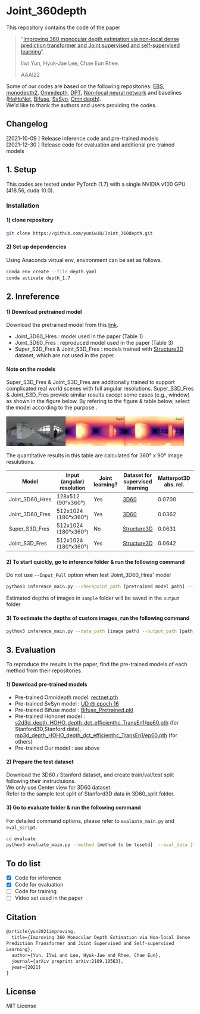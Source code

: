 # Joint_360depth

This repository contains the code of the paper 
>"[Improving 360 monocular depth estimation via non-local dense prediction transformer and Joint supervised and self-supervised learning](https://arxiv.org/abs/2109.10563)".  
>
>Ilwi Yun, Hyuk-Jae Lee, Chae Eun Rhee.
>
>AAAI22

Some of our codes are based on the following repositories: [EBS](https://github.com/gdlg/panoramic-depth-estimation), [monodepth2](https://github.com/nianticlabs/monodepth2), [Omnidepth](https://github.com/meder411/OmniDepth-PyTorch), [DPT](https://github.com/isl-org/DPT), [Non-local neural network](https://github.com/AlexHex7/Non-local_pytorch) and baselines ([HoHoNet](https://github.com/sunset1995/HoHoNet),  [Bifuse](https://github.com/Yeh-yu-hsuan/BiFuse), [SvSyn](https://github.com/VCL3D/SphericalViewSynthesis), [Omnidepth](https://github.com/meder411/OmniDepth-PyTorch)).  
We'd like to thank the authors and users providing the codes.

## Changelog
[2021-10-09 ] Release inference code and pre-trained models   
[2021-12-30 ] Release code for evaluation and additional pre-trained models

## 1. Setup

This codes are tested under PyTorch (1.7) with a single NVIDIA v100 GPU (418.56, cuda 10.0).


### Installation
#### 1) clone repository
~~~bash
git clone https://github.com/yuniw18/Joint_360depth.git
~~~
#### 2) Set up dependencies
Using Anaconda virtual env, environment can be set as follows.

~~~bash
conda env create --file depth.yaml
conda activate depth_1.7
~~~

## 2. Inreference
#### 1) Download pretrained model

Download the pretrained model from this [link](https://drive.google.com/drive/folders/1IcyB1tgvs_U2KgzAVM9Qo861RmKNCnUd?usp=sharing). 

- Joint_3D60_Hres : model used in the paper (Table 1)
- Joint_3D60_Fres : reproduced model used in the paper (Table 3)
- Super_S3D_Fres & Joint_S3D_Fres : models trained with [Structure3D](https://github.com/bertjiazheng/Structured3D) dataset, which are not used in the paper. 

#### Note on the models
Super_S3D_Fres & Joint_S3D_Fres are additionally trained to support complicated real world scenes with full angular resolutions. Super_S3D_Fres & Joint_S3D_Fres provide similar results except some cases (e.g., window) as shown in the figure below. By refering to the figure & table below, select the model according to the purpose .

<img src="./Assets/Comp.png">

The quantitative results in this table are calculated for 360&deg; x 90&deg; image resulutions.

| Model               | Input (angular) resolution  | Joint learning? | Dataset for supervised learning |Matterpot3D abs. rel. |Matterpot3D Sq.rel |Matterpot3D RMS | Matterpot3D delta < 1.25  |
|---------------------|--------------------|----------------|--------------------------|-----------------|------|------|----------------|
| Joint_3D60_Hres     | 128x512 (90&deg;x360&deg;) | Yes   | [3D60](https://github.com/VCL3D/3D60) | 0.0700    | 0.0287     | 0.3032 |0.9599|
| Joint_3D60_Fres     | 512x1024 (180&deg;x360&deg;) | Yes   | [3D60](https://github.com/VCL3D/3D60) | 0.0362  | 0.0127     | 0.1996|0.9845|
| Super_S3D_Fres  |512x1024 (180&deg;x360&deg;) |   No            |[Structure3D](https://github.com/bertjiazheng/Structured3D) | 0.0631    | 0.0400 | 0.3454 |0.9433
| Joint_S3D_Fres|512x1024 (180&deg;x360&deg;) |Yes     | [Structure3D](https://github.com/bertjiazheng/Structured3D) | 0.0642    | 0.0389    | 0.3388   |0.9447


#### 2) To start quickly, go to inference folder & run the following command
Do not use `--Input_Full` option when test 'Joint_3D60_Hres' model
~~~bash
python3 inference_main.py --checkpoint_path [pretrained model path] --Input_Full
~~~
Estimated depths of images in `sample` folder will be saved in the `output` folder

#### 3) To estimate the depths of custom images, run the following command

~~~bash
python3 inference_main.py --data_path [image path] --output_path [path where results will be saved]
~~~
## 3.  Evaluation
To reproduce the results in the paper, find the pre-trained models of each method from their repositories.

#### 1) Download pre-trained models
* Pre-trained Omnidepth model: [rectnet.pth](https://github.com/meder411/OmniDepth-PyTorch)
* Pre-trained SvSyn model : [UD @ epoch 16](https://github.com/VCL3D/SphericalViewSynthesis)
* Pre-trained Bifuse model : [Bifuse_Pretrained.pkl](https://github.com/Yeh-yu-hsuan/BiFuse)
* Pre-trained Hohonet model : [s2d3d_depth_HOHO_depth_dct_efficienthc_TransEn1/ep60.pth](https://github.com/sunset1995/HoHoNet) (for Stanford3D,Stanford data), [mp3d_depth_HOHO_depth_dct_efficienthc_TransEn1/ep60.pth](https://github.com/sunset1995/HoHoNet) (for others)
* Pre-trained Our model : see above

#### 2) Prepare the test dataset
Download the 3D60 / Stanford dataset, and create train/val/test split following their instructuions.   
We only use Center view for 3D60 dataset.   
Refer to the sample test split of Stanford3D data in 3D60_split folder.

#### 3) Go to evaluate folder & run the following command
For detailed command options, please refer to `evaluate_main.py` and `eval_script`.

~~~bash
cd evaluate
python3 evaluate_main.py --method [method to be tesetd]  --eval_data [test_data_name] --data_path [test_data_path] --checkpoint_path [checkpoint_path]
~~~

## To do list
- [x] Code for inference  
- [x] Code for evaluation 
- [ ] Code for training
- [ ] Video set used in the paper

## Citation
```
@article{yun2021improving,
  title={Improving 360 Monocular Depth Estimation via Non-local Dense Prediction Transformer and Joint Supervised and Self-supervised Learning},
  author={Yun, Ilwi and Lee, Hyuk-Jae and Rhee, Chae Eun},
  journal={arXiv preprint arXiv:2109.10563},
  year={2021}
}
``` 
## License
MIT License
